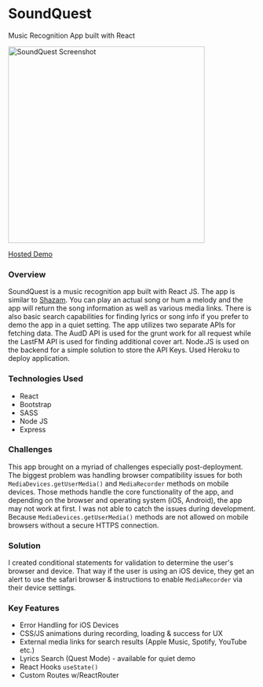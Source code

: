 # SoundQuest

Music Recognition App built with React

<img src="https://www.prostacks.io/imgs/soundquest-screenshot.png" alt="SoundQuest Screenshot" width="400"/>

[Hosted Demo](https://soundquest.herokuapp.com)

### Overview

SoundQuest is a music recognition app built with React JS. The app is similar to [Shazam](https://www.shazam.com/). You can play an actual song or hum a melody and the app will return the song information as well as various media links. There is also basic search capabilities for finding lyrics or song info if you prefer to demo the app in a quiet setting. The app utilizes two separate APIs for fetching data. The AudD API is used for the grunt work for all request while the LastFM API is used for finding additional cover art. Node.JS is used on the backend for a simple solution to store the API Keys. Used Heroku to deploy application.

### Technologies Used

- React
- Bootstrap
- SASS
- Node JS
- Express

### Challenges

This app brought on a myriad of challenges especially post-deployment. The biggest problem was handling browser compatibility issues for both `MediaDevices.getUserMedia()` and `MediaRecorder` methods on mobile devices. Those methods handle the core functionality of the app, and depending on the browser and operating system (iOS, Android), the app may not work at first. I was not able to catch the issues during development. Because `MediaDevices.getUserMedia()` methods are not allowed on mobile browsers without a secure HTTPS connection.

### Solution

I created conditional statements for validation to determine the user's browser and device. That way if the user is using an iOS device, they get an alert to use the safari browser & instructions to enable `MediaRecorder` via their device settings.

### Key Features

- Error Handling for iOS Devices
- CSS/JS animations during recording, loading & success for UX
- External media links for search results (Apple Music, Spotify, YouTube etc.)
- Lyrics Search (Quest Mode) - available for quiet demo
- React Hooks `useState()`
- Custom Routes w/ReactRouter
